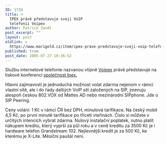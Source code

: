 ```yaml
---
ID: 1738
title: >
  IPEX právě představuje svoji VoIP
  telefonii Voipex
author: Patrick Zandl
post_excerpt: ""
layout: post
oldlink: >
  https://www.marigold.cz/item/ipex-prave-predstavuje-svoji-voip-telefonii-voipex
published: true
post_date: 2005-07-27 10:36:52
---
```

<p>Službu internetové telefonie nazvanou vtipně <a href="http://www.voipex.cz">Voipex</a> právě představuje na tiskové konferenci	<a href=http://www.ipex.cz>společnost Ipex.	</a>
</p>

<p>Hlavní zajímavostí je jednoduchá možnost volat zdarma nejenom v rámci vlastní sítě, ale i do řady dalšých VoIP sítí založených na SIP, jmenuju alespoň českou 802.VOX od Mattes AD nebo mezinárodní SIPphone. Jde o SIP Peering.</p>

<p>Ceny volání: 1 Kč v rámci ČR bez DPH, minutová tarifikace. Na český mobil 4,5 Kč, po první minutě tarifikace po třiceti vteřinách. Číslo si můžete v určitých intencích vybrat zdarma. Nulový instalační poplatek, nutno platit nákupem kreditu, který vyprší za půl roku a v ceně kreditu za 3500 Kč je i hardware telefon Grandstream 102. Nejlevnější kredit je za 500 Kč, ke kterému je X-Lite. Měsíční paušál není.
</p>
